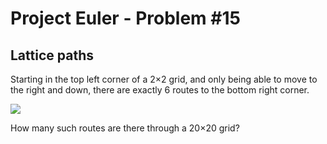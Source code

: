 # Project Euler - Problem #15

## Lattice paths

Starting in the top left corner of a 2×2 grid, and only being able to move to the right and down, there are exactly 6 routes to the bottom right corner.

<img src="https://projecteuler.net/project/images/p015.png">

How many such routes are there through a 20×20 grid?